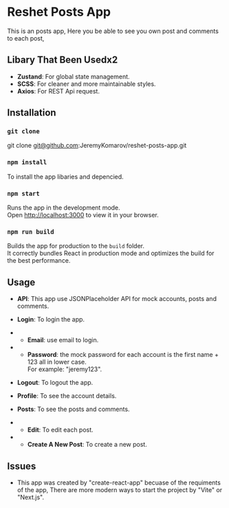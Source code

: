 # Reshet Posts App
This is an posts app,
Here you be able to see you own post and comments to each post,

## Libary That Been Usedx2
- **Zustand**: For global state management.
- **SCSS**: For cleaner and more maintainable styles.
- **Axios**: For REST Api request.

## Installation
### `git clone`
git clone git@github.com:JeremyKomarov/reshet-posts-app.git

### `npm install`
To install the app libaries and depencied.

### `npm start`
Runs the app in the development mode.\
Open [http://localhost:3000](http://localhost:3000) to view it in your browser.

### `npm run build`
Builds the app for production to the `build` folder.\
It correctly bundles React in production mode and optimizes the build for the best performance.

## Usage
- **API**: This app use JSONPlaceholder API for mock accounts, posts and comments.
- **Login**: To login the app.
- - **Email**: use email to login.
- - **Password**: the mock password for each account is the first name + 123 all in lower case.\
                  For example: "jeremy123".

- **Logout**: To logout the app.
- **Profile**: To see the account details.
- **Posts**: To see the posts and comments.
- - **Edit**: To edit each post.
- - **Create A New Post**: To create a new post.


## Issues
- This app was created by "create-react-app" becuase of the requiments of the app, 
There are more modern ways to start the project by "Vite" or "Next.js". 